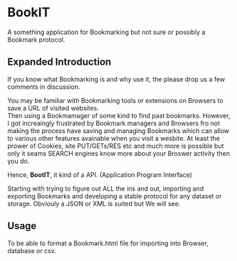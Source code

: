 # BookIT
A something application for Bookmarking but not sure or possibly a Bookmark protocol.

## Expanded Introduction
If you know what Bookmarking is and why use it, the please drop us a few comments in discussion. 

You may be familiar with Bookmarking tools or extensions on Browsers to save a URL of visited websites.  
Then using a Bookmamager of some kind to find past bookmarks. However, I got increaingly frustrated by Bookmark managers and Browsers fro not making the process have saving and managing Bookmarks which can allow to various other features avainable when you visit a wesbite. At least the prower of Cookies, site PUT/GETs/RES etc and much more is possible but only it seams SEARCH engines know more about your Broswer activity then you do. 

Hence, **BootIT**, it kind of a API. (Application Program Interface)

Starting with trying to figure out ALL the ins and out, importing and exporting Bookmarks and developing a stable protocol for any dataset or storage.
Obviouly a JSON or XML is suited but We will see.  

## Usage

To be able to format a Bookmark.html file for importing into Browser, database or csv.
